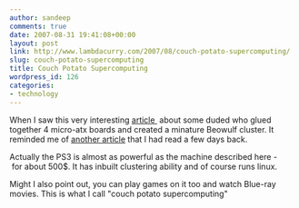 ```yaml
---
author: sandeep
comments: true
date: 2007-08-31 19:41:08+00:00
layout: post
link: http://www.lambdacurry.com/2007/08/couch-potato-supercomputing/
slug: couch-potato-supercomputing
title: Couch Potato Supercomputing
wordpress_id: 126
categories:
- technology
---
```


When I saw this very interesting [article ](http://hardware.slashdot.org/article.pl?sid=07/08/31/0235242) about some duded who glued together 4 micro-atx boards and created a minature Beowulf cluster. It reminded me of [another article](http://www.engadget.com/2007/08/11/sony-erects-massive-ps3-server-cluster-for-warhawk-mayhem/) that I had read a few days back.

Actually the PS3 is almost as powerful as the machine described here - for about 500$. It has inbuilt clustering ability and of course runs linux.

Might I also point out, you can play games on it too and watch Blue-ray movies. This is what I call "couch potato supercomputing"

